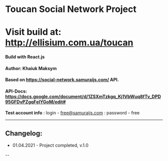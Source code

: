 
# Toucan Social Network Project
# Visit build at: http://ellisium.com.ua/toucan
####  Build with React.js



#### Author: Khaiuk Maksym
#### Based on https://social-network.samuraijs.com/ API.
#### API-Docs: https://docs.google.com/document/d/1ZSXmTzkgq_Kj1VbWuq8fTv_DPD95GFDvPZgqFeIYGoM/edit#

**Test account info**
: login - free@samuraijs.com
: password - free


---
## Changelog:

- 01.04.2021 - Project completed, v.1.0

--